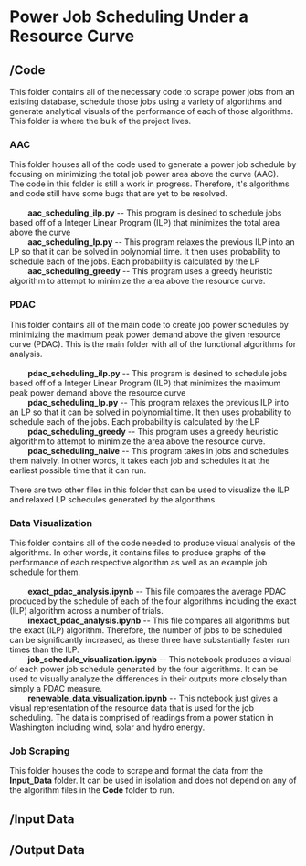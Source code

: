 # Power Job Scheduling Under a Resource Curve

## **/Code**

This folder contains all of the necessary code to scrape power jobs from an existing database, schedule those jobs using a variety of algorithms and generate analytical visuals of the performance of each of those algorithms. This folder is where the bulk of the project lives.

### AAC

This folder houses all of the code used to generate a power job schedule by focusing on minimizing the total job power area above the curve (AAC). <br>
The code in this folder is still a work in progress. Therefore, it's algorithms and code still have some bugs that are yet to be resolved. <br>
<br>
&emsp;&emsp; **aac_scheduling_ilp.py** -- This program is desined to schedule jobs based off of a Integer Linear Program (ILP) that minimizes the total area above the curve <br>
&emsp;&emsp; **aac_scheduling_lp.py** -- This program relaxes the previous ILP into an LP so that it can be solved in polynomial time. It then uses probability to schedule each of the jobs. Each probability is calculated by the LP <br>
&emsp;&emsp; **aac_scheduling_greedy** -- This program uses a greedy heuristic algorithm to attempt to minimize the area above the resource curve.

### PDAC

This folder contains all of the main code to create job power schedules by minimizing the maximum peak power demand above the given resource curve (PDAC). This is the main folder with all of the functional algorithms for analysis. <br>
<br>
&emsp;&emsp; **pdac_scheduling_ilp.py** -- This program is desined to schedule jobs based off of a Integer Linear Program (ILP) that minimizes the maximum peak power demand above the resource curve <br>
&emsp;&emsp; **pdac_scheduling_lp.py** -- This program relaxes the previous ILP into an LP so that it can be solved in polynomial time. It then uses probability to schedule each of the jobs. Each probability is calculated by the LP <br>
&emsp;&emsp; **pdac_scheduling_greedy** -- This program uses a greedy heuristic algorithm to attempt to minimize the area above the resource curve. <br>
&emsp;&emsp; **pdac_scheduling_naive** -- This program takes in jobs and schedules them naively. In other words, it takes each job and schedules it at the earliest possible time that it can run.
<br>
<br>
There are two other files in this folder that can be used to visualize the ILP and relaxed LP schedules generated by the algorithms.

### Data Visualization

This folder contains all of the code needed to produce visual analysis of the algorithms. In other words, it contains files to produce graphs of the performance of each respective algorithm as well as an example job schedule for them.
<br>
<br>
&emsp;&emsp; **exact_pdac_analysis.ipynb** -- This file compares the average PDAC produced by the schedule of each of the four algorithms including the exact (ILP) algorithm across a number of trials. <br>
&emsp;&emsp; **inexact_pdac_analysis.ipynb** -- This file compares all algorithms but the exact (ILP) algorithm. Therefore, the number of jobs to be scheduled can be significantly increased, as these three have substantially faster run times than the ILP. <br>
&emsp;&emsp; **job_schedule_visualization.ipynb** -- This notebook produces a visual of each power job schedule generated by the four algorithms. It can be used to visually analyze the differences in their outputs more closely than simply a PDAC measure. <br>
&emsp;&emsp; **renewable_data_visualization.ipynb** -- This notebook just gives a visual representation of the resource data that is used for the job scheduling. The data is comprised of readings from a power station in Washington including wind, solar and hydro energy.

### Job Scraping

This folder houses the code to scrape and format the data from the **Input_Data** folder. It can be used in isolation and does not depend on any of the algorithm files in the **Code** folder to run.

## **/Input Data**

## **/Output Data**
